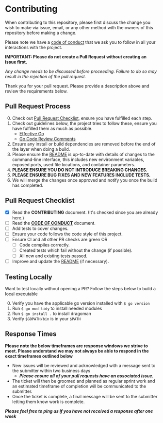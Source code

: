 # Contributing

When contributing to this repository, please first discuss the change you wish to make via issue,
email, or any other method with the owners of this repository before making a change.

Please note we have a [code of conduct](CODE_OF_CONDUCT.md) that we ask you to follow in all your interactions with the project.

**IMPORTANT: Please do not create a Pull Request without creating an issue first.**

*Any change needs to be discussed before proceeding. Failure to do so may result in the rejection of the pull request.*

Thank you for your pull request. Please provide a description above and review
the requirements below.

## Pull Request Process

0. Check out [Pull Request Checklist](#pull-request-checklist), ensure you have fulfilled each step.
1. Check out guidelines below, the project tries to follow these, ensure you have fulfilled them as much as possible.
    * [Effective Go](https://golang.org/doc/effective_go.html)
    * [Go Code Review Comments](https://github.com/golang/go/wiki/CodeReviewComments)
2. Ensure any install or build dependencies are removed before the end of the layer when doing a
   build.
3. Please ensure the [README](README.md) is up-to-date with details of changes to the command-line interface,
    this includes new environment variables, exposed ports, used file locations, and container parameters.
4. **PLEASE ENSURE YOU DO NOT INTRODUCE BREAKING CHANGES.**
5. **PLEASE ENSURE BUG FIXES AND NEW FEATURES INCLUDE TESTS.**
6. We will merge the changes once approved and notify you once the build has completed.

## Pull Request Checklist

- [x] Read the **CONTRIBUTING** document. (It's checked since you are already here.)
- [ ] Read the [**CODE OF CONDUCT**](CODE_OF_CONDUCT.md) document.
- [ ] Add tests to cover changes.
- [ ] Ensure your code follows the code style of this project.
- [ ] Ensure CI and all other PR checks are green OR
    - [ ] Code compiles correctly.
    - [ ] Created tests which fail without the change (if possible).
    - [ ] All new and existing tests passed.
- [ ] Improve and update the [README](README.md) (if necessary).

## Testing Locally

Want to test locally without opening a PR?  Follow the steps below to build a local executable

0. Verify you have the applicable go version installed with `$ go version`
1. Run `$ go mod tidy` to install needed modules
2. Run `$ go install .` to install dragoman
3. Verify `$GOPATH/bin` is in your `$PATH`

## Response Times

**Please note the below timeframes are response windows we strive to meet. Please understand we may not always be able to respond in the exact timeframes outlined below**
- New issues will be reviewed and acknowledged with a message sent to the submitter within two business days
    - ***Please ensure all of your pull requests have an associated issue.***
- The ticket will then be groomed and planned as regular sprint work and an estimated timeframe of completion will be communicated to the submitter.
- Once the ticket is complete, a final message will be sent to the submitter letting them know work is complete.

***Please feel free to ping us if you have not received a response after one week***